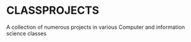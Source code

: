# CLASSPROJECTS
A collection of numerous projects in various Computer and information science classes
